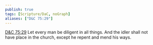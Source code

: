 ```yaml
---
publish: true
tags: [Scripture/DaC, noGraph]
aliases: ["D&C 75:29"]
---
```

[D&C 75:29](https://churchofjesuschrist.org/study/scriptures/dc-testament/dc/75?lang=eng&id=p29#p29) Let every man be diligent in all things. And the idler shall not have place in the church, except he repent and mend his ways.
